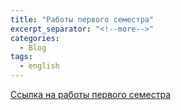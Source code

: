 ```yaml
---
title: "Работы первого семестра"
excerpt_separator: "<!--more-->"
categories:
  - Blog
tags:
  - english
---
```


[Ссылка на работы первого семестра]([https://www.example.com](https://github.com/ShadrinSpock/portfolio-7-sem/tree/master/_english/1%20sem)https://github.com/ShadrinSpock/portfolio-7-sem/tree/master/_english/1%20sem)
